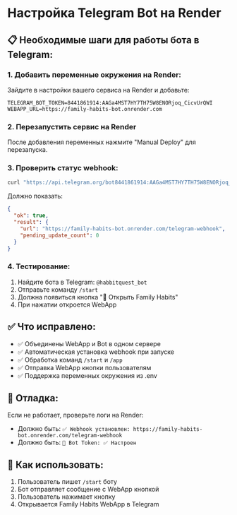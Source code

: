 # Настройка Telegram Bot на Render

## 📋 Необходимые шаги для работы бота в Telegram:

### 1. **Добавить переменные окружения на Render:**

Зайдите в настройки вашего сервиса на Render и добавьте:

```
TELEGRAM_BOT_TOKEN=8441861914:AAGa4MST7HY7TH75W8ENORjoq_CicvUrQWI
WEBAPP_URL=https://family-habits-bot.onrender.com
```

### 2. **Перезапустить сервис на Render**

После добавления переменных нажмите "Manual Deploy" для перезапуска.

### 3. **Проверить статус webhook:**

```bash
curl "https://api.telegram.org/bot8441861914:AAGa4MST7HY7TH75W8ENORjoq_CicvUrQWI/getWebhookInfo"
```

Должно показать:
```json
{
  "ok": true,
  "result": {
    "url": "https://family-habits-bot.onrender.com/telegram-webhook",
    "pending_update_count": 0
  }
}
```

### 4. **Тестирование:**

1. Найдите бота в Telegram: `@habbitquest_bot`
2. Отправьте команду `/start`
3. Должна появиться кнопка "🌱 Открыть Family Habits"
4. При нажатии откроется WebApp

## ✅ **Что исправлено:**

- ✅ Объединены WebApp и Bot в одном сервере
- ✅ Автоматическая установка webhook при запуске
- ✅ Обработка команд `/start` и `/app`
- ✅ Отправка WebApp кнопки пользователям
- ✅ Поддержка переменных окружения из .env

## 🔧 **Отладка:**

Если не работает, проверьте логи на Render:
- Должно быть: `✅ Webhook установлен: https://family-habits-bot.onrender.com/telegram-webhook`
- Должно быть: `🤖 Bot Token: ✅ Настроен`

## 📱 **Как использовать:**

1. Пользователь пишет `/start` боту
2. Бот отправляет сообщение с WebApp кнопкой
3. Пользователь нажимает кнопку
4. Открывается Family Habits WebApp в Telegram